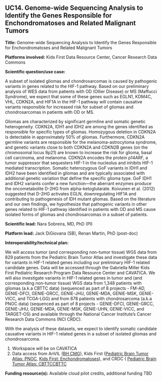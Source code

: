 ## UC14. Genome-wide Sequencing Analysis to Identify the Genes Responsible for Enchondromatoses and Related Malignant Tumors

**Title:** Genome-wide Sequencing Analysis to Identify the Genes Responsible for Enchondromatoses and Related Malignant Tumors

**Platforms involved:** Kids First Data Resource Center, Cancer Research Data Commons

**Scientific question/use case:** 

A subset of isolated gliomas and chondrosarcomas is caused by pathogenic variants in genes related to the HIF-1 pathway. Based on our preliminary analysis of WES data from patients with OD (Ollier Disease) or MS (Maffucci Syndrome), we expect that some of these genes such as EGLN1, KDM4C, VHL, CDKN2A, and HIF1A in the HIF-1 pathway will contain causative variants responsible for increased risk for subset of gliomas and chondrosarcomas in patients with OD or MS.

Gliomas are characterized by significant germline and somatic genetic heterogeneity. CDKN2A, IDH1 and IDH2 are among the genes identified as responsible for specific types of gliomas. Homozygous deletion in CDKN2A is detectable in approximately 50% of gliomas. Furthermore, CDKN2A germline variants are responsible for the melanoma-astrocytoma syndrome, and genetic variants close to both CDKN2A and CDKN2B genes (on the chromosomal locus 9p21) are known to increase the risk for glioma, basal cell carcinoma, and melanoma. CDKN2A encodes the protein p14ARF, a tumor suppressor that sequesters HIF-1 in the nucleolus and inhibits HIF-1 mediated transcription. Somatic heterozygous GoF variants in IDH1 and IDH2 have been identified in gliomas and are typically associated with additional genetic variation that define the specific glioma type. GoF IDH1 and IDH2 variants confer a new function—the aberrant enzymes produce the oncometabolite D-2HG from alpha-ketoglutarate. Koivunen et al. (2012) suggested that D-2HG activates EGLN, downregulating HIF1A and contributing to pathogenesis of IDH mutant gliomas. Based on the literature and our own findings, we hypothesize that pathogenic variants in other genes related to HIF-1 pathway identified in patients with OD and MS cause isolated forms of gliomas and chondrosarcomas in a subset of patients.

**Scientific lead:** Nara Sobreira, MD, PhD (PI)

**Platform lead:** Jack DiGiovana (SB), Renan Martin, PhD (post-doc)

**Interoperability/technical plan:** 

We will access tumor (and corresponding non-tumor tissue) WGS data from 829 patients from the Pediatric Brain Tumor Atlas and investigate these data for variants in HIF-1 related genes including our preliminary HIF-1 related candidate genes. Data will be accessed through the Gabriella Miller Kids First Pediatric Research Program Data Resource Center and CAVATICA. We will also investigate variants in HIF-1 related genes in tumor and (and corresponding non-tumor tissue) WGS data from 1,348 patients with gliomas (a.k.a CBTTC data) (sequenced as part of 8 projects - FM-AD, GENIE-DFCI, GENIE-GRCC, GENIE-JHU, GENIE-MDA, GENIE-MSK, GENIE-VICC, and TCGA-LGG) and from 878 patients with chondrosarcoma (a.k.a PNOC data) (sequenced as part of 8 projects - GENIE-DFCI, GENIE-GRCC, GENIE-JHU, GENIE-MDA, GENIE-MSK, GENIE-UHN, GENIE-VICC, and TARGET-OS) and available through the National Cancer Institute’s Cancer Research Data Commons (NCI CRDC).

With the analysis of these datasets, we expect to identify somatic candidate causative variants in HIF-1 related genes in a subset of isolated gliomas and chondrosarcoma.

1. Workspace will be on CAVATICA
2. Data access from AnVIL ([BH CMG](https://anvilproject.org/data/studies/phs000711)), Kids First ([Pediatric Brain Tumor Atlas: PNOC](https://www.notion.so/Pediatric-Brain-Tumor-Atlas-PNOC-1dc066fa13f44e9e98c6487e0793149b), [Kids First: Enchondromatoses](https://www.notion.so/Kids-First-Enchondromatoses-2099dc92df954a589a16cbd83793dc68)), and CRDC ( [Pediatric Brain Tumor Atlas: CBTTCCBTTC](https://www.notion.so/Pediatric-Brain-Tumor-Atlas-CBTTC-6c416196926e4d4c9705060c66bb1c25)


**Funding resource(s):**  Available cloud pilot credits, additional funding TBD
